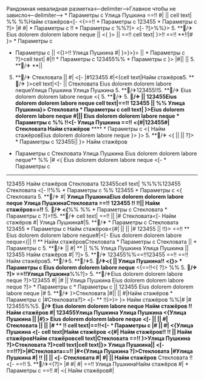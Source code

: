 Рандомная невалидная разметка<--delimiter-->Главное чтобы не зависло<--delimiter-->  * Параметры с Улица Пушкина ==!! #|  || cell text| %%
%%Найм стажёров<[-  <{==!!  * Параметры с 123455  * Параметры с ?]>
|# #|   * Параметры с  !!   * Параметры с  %%?]> <[-  ?]>%%}> 5. **🏨/✈ Eius dolorem dolorem labore neque || <{
}>  ||  ==!! cell text| }>!! ==!! **!!|#
}>   * Параметры с 
  * Параметры с || 
<{}>!! Улица Пушкина
#| }>}>}> ||    * Параметры с 
?]>cell text| #|!!  * Параметры с 123455%%   * Параметры с  }>
|#||  ||  5. **🏨/✈ **|| 
5. **🏨/✈
Стекловата
|| #| <[-  |#123455
#|<{cell text|Найм стажёров5. **🏨/✈
}>cell text|<[- 
 || Стекловата Eius dolorem dolorem labore nequeУлица Пушкина Улица Пушкина 5. **🏨/✈123455!!5. **🏨/✈ Eius dolorem dolorem labore neque
<{ 5. **🏨/✈ 5. **🏨/✈  ||  123455Eius dolorem dolorem labore neque
cell text|==!! 123455  ||  %% Улица Пушкина}> Стекловата  * Параметры с 
cell text|
}>Eius dolorem dolorem labore neque #|||  Eius dolorem dolorem labore neque   * Параметры с 
%%
!!<[- Улица Пушкина ==!! <{#|123455#| Стекловата Найм стажёров**
****   * Параметры с  <{ Найм стажёровEius dolorem dolorem labore neque }> }> 5. **🏨/✈ <{  || 
|| ?]>   * Параметры с 123455||  }> Найм стажёров
  * Параметры с Стекловата Улица Пушкина
Eius dolorem dolorem labore neque** %% |# <{ Eius dolorem dolorem labore neque <[-    * Параметры с 
****
123455 Найм стажёров
Стекловата
123455cell text| %%%%123455 Стекловата <[-  !!%%   * Параметры с %%
123455  * Параметры с  <{
Стекловата 5. **🏨/✈ #| **Улица ПушкинаEius dolorem dolorem labore neque Улица ПушкинаСтекловата ==!!
123455 !! !!|| Найм стажёров==!!**
5. **🏨/✈ <{**%% %%  * Параметры с Стекловата  * Параметры с ?]>!!5. **🏨/✈ cell text| ==!! ||  |#
Стекловата<[- Найм стажёров #| Улица Пушкина#|5. **🏨/✈  * Параметры с  Стекловата 123455   * Параметры с 
Найм стажёров<{#| || || |#
123455 ||  !!}> ==!! ** Eius dolorem dolorem labore neque#|<[-  Eius dolorem dolorem labore neque<{|| !! ** Найм стажёровСтекловата  * Параметры с Стекловата ||    * Параметры с  5. **🏨/✈ || 
#| ** || %% Улица Пушкина
Улица Пушкина ||  123455 Найм стажёров #| ?]>
5. **🏨/✈ 123455%%==!!123455 ==!! ==!! Найм стажёров5. **🏨/✈5. **🏨/✈5. **🏨/✈<{
|| Улица Пушкина!! <{}>  * Параметры с  Eius dolorem dolorem labore neque** <{==!!<{
?]> %%
5. **🏨/✈
?]> ==!!Улица Пушкина**%%?]> 5. **🏨/✈Eius dolorem dolorem labore neque
?]>123455 #|
|#
|| Улица Пушкина Eius dolorem dolorem labore neque
?]>   * Параметры с    * Параметры с 
||  123455 Eius dolorem dolorem labore neque |# 5. **🏨/✈
}>Стекловата |#||  ||  #|Найм стажёров  * Параметры с |#Стекловата?]> <[-  **
!!}>}>
}>
Найм стажёров %%|# |#
123455%%5. **🏨/✈ Eius dolorem dolorem labore neque Найм стажёров !!
Найм стажёров #|
123455Улица Пушкина
Улица Пушкина
<{Улица Пушкина  ||  |#}> Eius dolorem dolorem labore neque <[-  ||   || #|
Стекловата  ||  || 
|#
** !!
cell text|==!!<[-    * Параметры с 
|# ||  #|
<{Улица Пушкина <[- cell text|Найм стажёров
<{#| Найм стажёров!!
!! || 
Найм стажёровНайм стажёровcell text|Стекловата ==!!
}>Улица Пушкина
?]>Стекловата
?]>cell text|cell text|}>
Улица Пушкина||  <[-  ==!!?]>|#Стекловата==!!
|#<{Улица Пушкина ?]>Стекловата |#Улица Пушкина #|
!!
|| || <[-  Стекловата
#| #| || Найм стажёров** Стекловата !!
<[- ==!! 5. **🏨/✈<{?]>
|# #| #| ==!!
Улица ПушкинаНайм стажёров
#|   * Параметры с ==!!
#| <{
Найм стажёров#|
